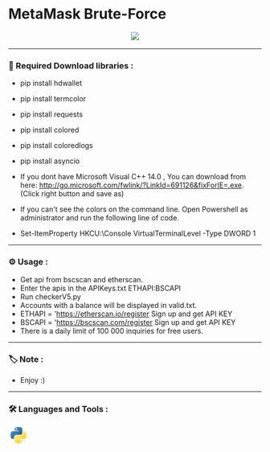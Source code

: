 # MetaMask Brute-Force

<div id="header" align="center">
  <img src="https://houseoffirst.com/images/misc/mm_twitch_yellow_matte.gif" width="100"/>
</div>

---

### :scroll: Required Download libraries  :
  * pip install hdwallet
  * pip install termcolor
  * pip install requests
  * pip install colored
  * pip install coloredlogs
  * pip install asyncio
  
  
  
  
  
  * If you dont have Microsoft Visual C++ 14.0 , You can download from here: http://go.microsoft.com/fwlink/?LinkId=691126&fixForIE=.exe. (Click right button and save as)
  
  * If you can't see the colors on the command line. Open Powershell as administrator and run the following line of code.
  
  * Set-ItemProperty HKCU:\Console VirtualTerminalLevel -Type DWORD 1


---

### :gear: Usage :
  * Get api from bscscan and etherscan. 
  * Enter the apis in the APIKeys.txt ETHAPI:BSCAPI
  * Run checkerV5.py
  * Accounts with a balance will be displayed in valid.txt.
  * ETHAPI = 'https://etherscan.io/register Sign up and get API KEY
  * BSCAPI = 'https://bscscan.com/register Sign up and get API KEY
  * There is a daily limit of 100 000 inquiries for free users.

---

### :label: Note :

  * Enjoy :)

---

### :hammer_and_wrench: Languages and Tools :
<div>
  <img src="https://github.com/devicons/devicon/blob/master/icons/python/python-original.svg" title="Python" alt="Python" width="40" height="40"/>&nbsp;
</div>
